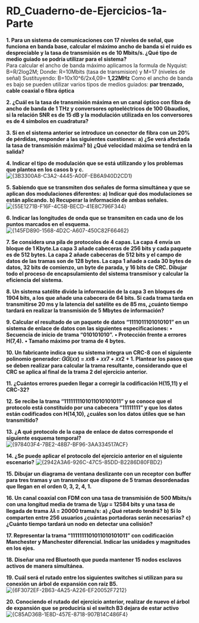 # RD_Cuaderno-de-Ejercicios-1a-Parte
**1. Para un sistema de comunicaciones con 17 niveles de señal, que funciona en banda base, calcular el máximo ancho de banda si el ruido es despreciable y la tasa de transmisión es de 10 Mbits/s. ¿Qué tipo de medio guiado se podría utilizar para el sistema?**
<br>Para calcular el ancho de banda máximo aplicamos la formula de Nyquist:
B=R/2log2M;
Donde: R=10Mbits (tasa de transmision) y M=17 (niveles de señal)
Sustituyendo: B=10x10^6/2x4,09= **1,22MHz**
Como el ancho de banda es bajo se pueden utilizar varios tipos de medios guiados: **par trenzado, cable coaxial o fibra óptica**

**2. ¿Cuál es la tasa de transmisión máxima en un canal óptico con fibra de ancho de banda de 1 THz y conversores optoeléctricos de 100 Gbaudios, si la relación SNR es de 15 dB y la modulación utilizada en los conversores es de 4 símbolos en cuadratura?**

**3. Si en el sistema anterior se introduce un conector de fibra con un 20% de pérdidas, responder a las siguientes cuestiones:**
**a) ¿Se verá afectada la tasa de transmisión máxima?**
**b) ¿Qué velocidad máxima se tendrá en la salida?**

**4. Indicar el tipo de modulación que se está utilizando y los problemas que plantea en los casos b y c.**
![{3B3300A8-C3A2-4445-A00F-EB6A940D2CD1}](https://github.com/user-attachments/assets/b2439270-8324-4818-9908-0866d912048c)

**5. Sabiendo que se transmiten dos señales de forma simultánea y que se aplican dos modulaciones diferentes:**
**a) Indicar qué dos modulaciones se están aplicando.**
**b) Recuperar la información de ambas señales.**
![{55E1271B-F16F-4C5B-BECD-41E8C796F344}](https://github.com/user-attachments/assets/186957c9-3776-4bf8-b608-98ff0fd31d56)

**6. Indicar las longitudes de onda que se transmiten en cada uno de los puntos marcados en el esquema.**
![{145FD890-1568-4D2C-A607-450C82F66462}](https://github.com/user-attachments/assets/b418b29a-18d4-4bb6-852d-29e81fc23de2)

**7. Se considera una pila de protocolos de 4 capas. La capa 4 envía un bloque de 1 Kbyte.La capa 3 añade cabeceras de 256 bits y cada paquete es de 512 bytes. La capa 2 añade cabeceras de 512 bits y el campo de datos de las tramas son de 128 bytes. La capa 1 añade a cada 30 bytes de datos, 32 bits de comienzo, un byte de parada, y 16 bits de CRC. Dibujar todo el proceso de encapsulamiento del sistema transmisor y calcular la eficiencia del sistema.**

**8. Un sistema satélite divide la información de la capa 3 en bloques de 1904 bits, a los que añade una cabecera de 64 bits. Si cada trama tarda en transmitirse 20 ms y la latencia del satélite es de 85 ms, ¿cuánto tiempo tardará en realizar la transmisión de 5 Mbytes de información?**

**9. Calcular el resultado de un paquete de datos “1111011101010101” en un sistema de enlace de datos con las siguientes especificaciones:**
**• Secuencia de inicio de trama “010101010”.**
**• Protección frente a errores H(7,4).**
**• Tamaño máximo por trama de 4 bytes.**

**10. Un fabricante indica que su sistema integra un CRC-8 con el siguiente polinomio generador: 𝐺𝐺(𝑥𝑥) = 𝑥𝑥8 + 𝑥𝑥7 + 𝑥𝑥2 + 1. Plantear los pasos que se deben realizar para calcular la trama resultante, considerando que el CRC se aplica al final de la trama 2 del ejercicio anterior.**

**11. ¿Cuántos errores pueden llegar a corregir la codificación H(15,11) y el CRC-32?**

**12. Se recibe la trama “1111111101011010101011” y se conoce que el protocolo está constituido por una cabecera “11111111” y que los datos están codificados con H(14,10), ¿cuáles son los datos útiles que se han transmitido?**

**13. ¿A qué protocolo de la capa de enlace de datos corresponde el siguiente esquema temporal?**
![{978403F4-7BE2-48B7-BF96-3AA334517ACF}](https://github.com/user-attachments/assets/be6d4dcf-8fd1-4db7-909c-1b4f2f769b4b)

**14. ¿Se puede aplicar el protocolo del ejercicio anterior en el siguiente escenario?**
![{2942A3A6-926C-47C5-85DD-B2286D80FBD2}](https://github.com/user-attachments/assets/9c9be10c-6fe6-4e56-a81b-99cbf0cfd6dd)

**15. Dibujar un diagrama de ventana deslizante con un receptor con buffer para tres tramas y un transmisor que dispone de 5 tramas desordenadas que llegan en el orden 0, 3, 2, 4, 1.**

**16. Un canal coaxial con FDM con una tasa de transmisión de 500 Mbits/s con una longitud media de trama de 1/𝜇𝜇 = 12584 bits y una tasa de llegada de trama 𝜆𝜆 = 20000 trama/s:**
**a) ¿Qué retardo tendrá?**
**b) Si lo comparten entre 256 usuarios ¿cuántas portadoras serán necesarias?**
**c) ¿Cuánto tiempo tardará un nodo en detectar una colisión?**

**17. Representar la trama “1111111101011010101011” con codificación Manchester y Manchester diferencial. Indicar las unidades y magnitudes en los ejes.**

**18. Diseñar una red Bluetooth que pueda mantener 15 nodos esclavos activos de manera simultánea.**

**19. Cuál será el rutado entre los siguientes switches si utilizan para su conexión un árbol de expansión con raíz B5.**
![{6F3072EF-2B63-4A25-A226-EF20052F7212}](https://github.com/user-attachments/assets/438a2042-3f07-4e40-a1d5-5b379d7793e5)

**20. Conociendo el rutado del ejercicio anterior, realizar de nuevo el árbol de expansión que se produciría si el switch B3 dejara de estar activo**
![{C85AD36B-1E8D-457E-8718-907B14C486F4}](https://github.com/user-attachments/assets/3f55e143-84bb-4b4d-8420-2c6ada551a9c)
